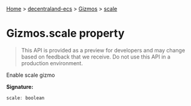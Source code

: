 [Home](./index) &gt; [decentraland-ecs](./decentraland-ecs.md) &gt; [Gizmos](./decentraland-ecs.gizmos.md) &gt; [scale](./decentraland-ecs.gizmos.scale.md)

# Gizmos.scale property

> This API is provided as a preview for developers and may change based on feedback that we receive. Do not use this API in a production environment.

Enable scale gizmo

**Signature:**
```javascript
scale: boolean
```
